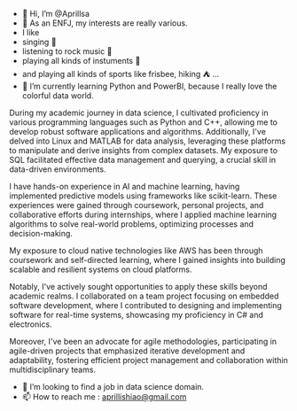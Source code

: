- 👋 Hi, I’m @Aprillsa
- 👀 As an ENFJ, my interests are really various.
-  I like
-  singing :microphone:
-  listening to rock music :guitar:
-  playing all kinds of instuments :musical_keyboard:
-  and playing all kinds of sports like frisbee, hiking :tent: ...
- 🌱 I’m currently learning Python and PowerBI, because I really love the colorful data world.

During my academic journey in data science, I cultivated proficiency in various programming languages such as Python and C++, allowing me to develop robust software applications and algorithms. Additionally, I've delved into Linux and MATLAB for data analysis, leveraging these platforms to manipulate and derive insights from complex datasets. My exposure to SQL facilitated effective data management and querying, a crucial skill in data-driven environments.

I have hands-on experience in AI and machine learning, having implemented predictive models using frameworks like scikit-learn. These experiences were gained through coursework, personal projects, and collaborative efforts during internships, where I applied machine learning algorithms to solve real-world problems, optimizing processes and decision-making.

My exposure to cloud native technologies like AWS has been through coursework and self-directed learning, where I gained insights into building scalable and resilient systems on cloud platforms.

Notably, I've actively sought opportunities to apply these skills beyond academic realms. I collaborated on a team project focusing on embedded software development, where I contributed to designing and implementing software for real-time systems, showcasing my proficiency in C# and electronics.

Moreover, I've been an advocate for agile methodologies, participating in agile-driven projects that emphasized iterative development and adaptability, fostering efficient project management and collaboration within multidisciplinary teams.

- 💞️ I’m looking to find a job in data science domain.
- 📫 How to reach me : aprillishiao@gmail.com

<!---
Aprillsa/Aprillsa is a ✨ special ✨ repository because its `README.md` (this file) appears on your GitHub profile.
You can click the Preview link to take a look at your changes.
--->

